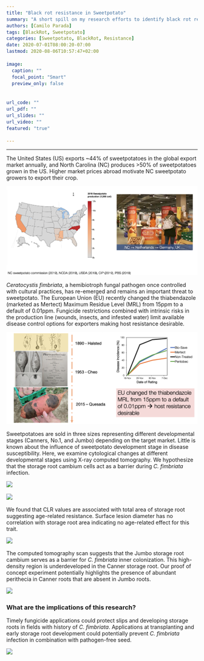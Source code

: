 ```yaml
---
title: "Black rot resistance in Sweetpotato"
summary: "A short spill on my research efforts to identify black rot resistance in sweetpotato"
authors: [Camilo Parada]
tags: [BlackRot, Sweetpotato]
categories: [Sweetpotato, BlackRot, Resistance]
date: 2020-07-01T08:00:20-07:00
lastmod: 2020-08-06T10:57:47+02:00

image:
  caption: ""
  focal_point: "Smart"
  preview_only: false


url_code: ""
url_pdf: ""
url_slides: ""
url_video: ""
featured: "true"

---
```


------

The United States (US) exports ~44% of sweetpotatoes in the global export market annually, and North Carolina (NC) produces >50% of sweetpotatoes grown in the US. Higher market prices abroad motivate NC sweetpotato growers to export their crop. 

![](sweetpotato_market.png)

*Ceratocystis fimbriata*, a hemibiotroph fungal pathogen once controlled with cultural practices, has re-emerged and remains an important threat to sweetpotato. The European Union (EU) recently changed the thiabendazole (marketed as Mertect) Maximum Residue Level (MRL) from 15ppm to a default of 0.01ppm. Fungicide restrictions combined with intrinsic risks in the production line (wounds, insects, and infested water) limit available disease control options for exporters making host resistance desirable.

![](history_mertec.png)

Sweetpotatoes are sold in three sizes representing different developmental stages (Canners, No.1, and Jumbo) depending on the target market. Little is known about the influence of sweetpotato development stage in disease susceptibility. Here, we examine cytological changes at different developmental stages using X-ray computed tomography. We hypothesize that the storage root cambium cells act as a barrier during *C. fimbriata* infection.

![](METHOD_1.jpg)

![](METHOD_2.jpg)

We found that CLR values are associated with total area of storage root suggesting age-related resistance. Surface lesion diameter has no correlation with storage root area indicating no age-related effect for this trait.

![](RESULTS_1.jpg)

The computed tomography scan suggests that the Jumbo storage root cambium serves as a barrier for *C. fimbriata* inner colonization. This high-density region is underdeveloped in the Canner storage root. Our proof of concept experiment potentially highlights the presence of abundant perithecia in Canner roots that are absent in Jumbo roots.

![](RESULTS_2.png)

### What are the implications of this research?

Timely fungicide applications could protect slips and developing storage roots in fields with history of *C. fimbriata*. Applications at transplanting and early storage root development could potentially prevent *C. fimbriata* infection in combination with pathogen-free seed.

![](implication.png)

